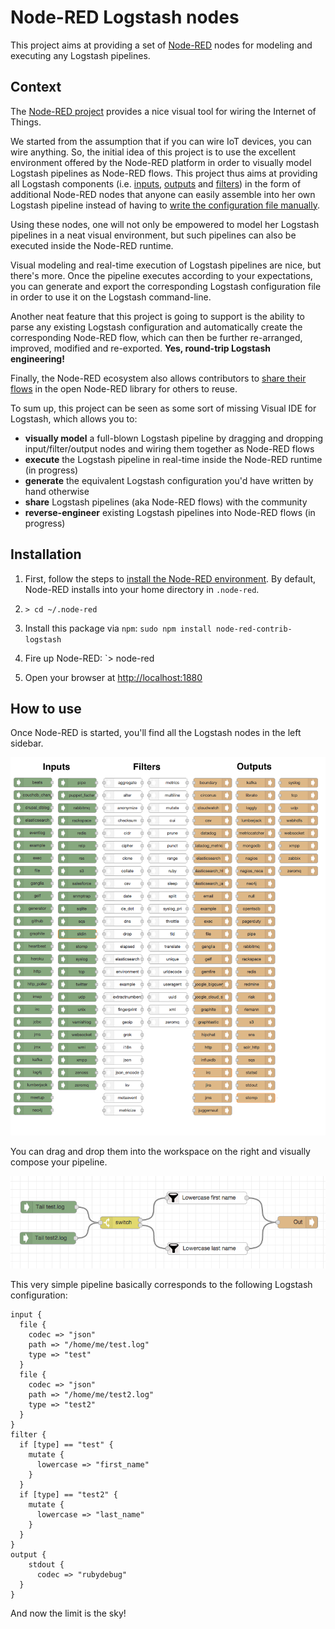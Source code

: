 # Node-RED Logstash nodes 

This project aims at providing a set of [Node-RED](http://nodered.org) nodes for modeling and executing any Logstash pipelines.

## Context

The [Node-RED project](http://nodered.org) provides a nice visual tool for wiring the Internet of Things. 

We started from the assumption that if you can wire IoT devices, you can wire anything. So, the initial idea 
of this project is to use the excellent environment offered by the Node-RED platform in order to visually model
Logstash pipelines as Node-RED flows. This project thus aims at providing all Logstash components (i.e. [inputs](https://www.elastic.co/guide/en/logstash/current/input-plugins.html), [outputs](https://www.elastic.co/guide/en/logstash/current/output-plugins.html) and [filters](https://www.elastic.co/guide/en/logstash/current/filter-plugins.html)) 
in the form of additional Node-RED nodes that anyone can easily assemble into her own Logstash pipeline instead of 
having to [write the configuration file manually](https://www.elastic.co/guide/en/logstash/current/configuration.html).

Using these nodes, one will not only be empowered to model her Logstash pipelines in a neat visual environment, but 
such pipelines can also be executed inside the Node-RED runtime.

Visual modeling and real-time execution of Logstash pipelines are nice, but there's more. Once the pipeline executes
according to your expectations, you can generate and export the corresponding Logstash configuration file in order to 
use it on the Logstash command-line.

Another neat feature that this project is going to support is the ability to parse any existing Logstash configuration and
automatically create the corresponding Node-RED flow, which can then be further re-arranged, improved, modified and re-exported.
**Yes, round-trip Logstash engineering!**

Finally, the Node-RED ecosystem also allows contributors to [share their flows](http://flows.nodered.org) in the open Node-RED library for others to reuse.

To sum up, this project can be seen as some sort of missing Visual IDE for Logstash, which allows you to:
 * **visually model** a full-blown Logstash pipeline by dragging and dropping input/filter/output nodes and wiring them together as Node-RED flows
 * **execute** the Logstash pipeline in real-time inside the Node-RED runtime (in progress)
 * **generate** the equivalent Logstash configuration you'd have written by hand otherwise
 * **share** Logstash pipelines (aka Node-RED flows) with the community
 * **reverse-engineer** existing Logstash pipelines into Node-RED flows (in progress)
 
## Installation

1. First, follow the steps to [install the Node-RED environment](http://nodered.org/docs/getting-started/installation.html).
By default, Node-RED installs into your home directory in `.node-red`.

2. `> cd ~/.node-red`

3. Install this package via `npm`: `sudo npm install node-red-contrib-logstash`

4. Fire up Node-RED: `> node-red

5. Open your browser at [http://localhost:1880](http://localhost:1880)

## How to use

Once Node-RED is started, you'll find all the Logstash nodes in the left sidebar.

![Logstash nodes](resources/images/palette.png)

You can drag and drop them into the workspace on the right and visually compose your pipeline.

![Logstash pipeline](resources/images/pipeline.png)

This very simple pipeline basically corresponds to the following Logstash configuration:

```
input {
  file {
    codec => "json"
    path => "/home/me/test.log"
    type => "test"
  }
  file {
    codec => "json"
    path => "/home/me/test2.log"
    type => "test2"
  }
}
filter {
  if [type] == "test" {
    mutate {
      lowercase => "first_name"
    }
  }
  if [type] == "test2" {
    mutate {
      lowercase => "last_name"
    }
  }
}
output {
    stdout {
      codec => "rubydebug"
  }
}
```

And now the limit is the sky!
